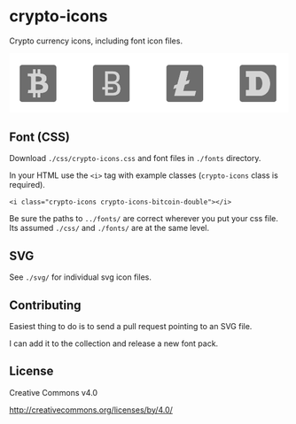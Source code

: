 crypto-icons
============

Crypto currency icons, including font icon files.


![icons](/samples/icons.png)

## Font (CSS)

Download `./css/crypto-icons.css` and font files in `./fonts` directory.

In your HTML use the `<i>` tag with example classes (`crypto-icons` class is required).

	<i class="crypto-icons crypto-icons-bitcoin-double"></i>

Be sure the paths to `../fonts/` are correct wherever you put your css file. Its assumed `./css/` and `./fonts/` are at the same level.

## SVG

See `./svg/` for individual svg icon files.

## Contributing

Easiest thing to do is to send a pull request pointing to an SVG file.

I can add it to the collection and release a new font pack.

## License

Creative Commons v4.0

http://creativecommons.org/licenses/by/4.0/
